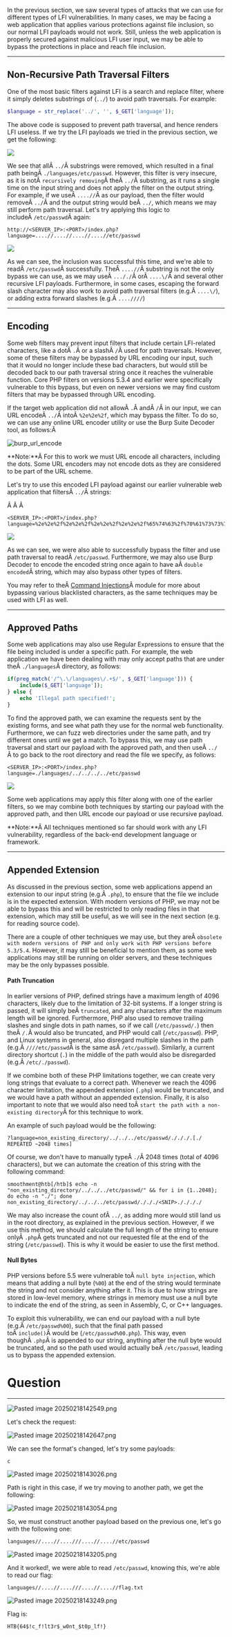 ﻿In the previous section, we saw several types of attacks that we can use for different types of LFI vulnerabilities. In many cases, we may be facing a web application that applies various protections against file inclusion, so our normal LFI payloads would not work. Still, unless the web application is properly secured against malicious LFI user input, we may be able to bypass the protections in place and reach file inclusion.

---

## Non-Recursive Path Traversal Filters

One of the most basic filters against LFI is a search and replace filter, where it simply deletes substrings of (`../`) to avoid path traversals. For example:

```php
$language = str_replace('../', '', $_GET['language']);
```

The above code is supposed to prevent path traversal, and hence renders LFI useless. If we try the LFI payloads we tried in the previous section, we get the following:


![](https://academy.hackthebox.com/storage/modules/23/lfi_blacklist.png)

We see that allÂ `../`Â substrings were removed, which resulted in a final path beingÂ `./languages/etc/passwd`. However, this filter is very insecure, as it is notÂ `recursively removing`Â theÂ `../`Â substring, as it runs a single time on the input string and does not apply the filter on the output string. For example, if we useÂ `....//`Â as our payload, then the filter would removeÂ `../`Â and the output string would beÂ `../`, which means we may still perform path traversal. Let's try applying this logic to includeÂ `/etc/passwd`Â again:

```
http://<SERVER_IP>:<PORT>/index.php?language=....//....//....//....//etc/passwd
```

![](https://academy.hackthebox.com/storage/modules/23/lfi_blacklist_passwd.png)

As we can see, the inclusion was successful this time, and we're able to readÂ `/etc/passwd`Â successfully. TheÂ `....//`Â substring is not the only bypass we can use, as we may useÂ `..././`Â orÂ `....\/`Â and several other recursive LFI payloads. Furthermore, in some cases, escaping the forward slash character may also work to avoid path traversal filters (e.g.Â `....\/`), or adding extra forward slashes (e.g.Â `....////`)

---

## Encoding

Some web filters may prevent input filters that include certain LFI-related characters, like a dotÂ `.`Â or a slashÂ `/`Â used for path traversals. However, some of these filters may be bypassed by URL encoding our input, such that it would no longer include these bad characters, but would still be decoded back to our path traversal string once it reaches the vulnerable function. Core PHP filters on versions 5.3.4 and earlier were specifically vulnerable to this bypass, but even on newer versions we may find custom filters that may be bypassed through URL encoding.

If the target web application did not allowÂ `.`Â andÂ `/`Â in our input, we can URL encodeÂ `../`Â intoÂ `%2e%2e%2f`, which may bypass the filter. To do so, we can use any online URL encoder utility or use the Burp Suite Decoder tool, as follows:Â 

![burp_url_encode](https://academy.hackthebox.com/storage/modules/23/burp_url_encode.jpg)

**Note:**Â For this to work we must URL encode all characters, including the dots. Some URL encoders may not encode dots as they are considered to be part of the URL scheme.

Let's try to use this encoded LFI payload against our earlier vulnerable web application that filtersÂ `../`Â strings:

Â Â Â 
```
<SERVER_IP>:<PORT>/index.php?language=%2e%2e%2f%2e%2e%2f%2e%2e%2f%2e%2e%2f%65%74%63%2f%70%61%73%73%77%64
```
![](https://academy.hackthebox.com/storage/modules/23/lfi_blacklist_passwd_filter.png)

As we can see, we were also able to successfully bypass the filter and use path traversal to readÂ `/etc/passwd`. Furthermore, we may also use Burp Decoder to encode the encoded string once again to have aÂ `double encoded`Â string, which may also bypass other types of filters.

You may refer to theÂ [Command Injections](https://academy.hackthebox.com/module/details/109)Â module for more about bypassing various blacklisted characters, as the same techniques may be used with LFI as well.

---

## Approved Paths

Some web applications may also use Regular Expressions to ensure that the file being included is under a specific path. For example, the web application we have been dealing with may only accept paths that are under theÂ `./languages`Â directory, as follows:

```php
if(preg_match('/^\.\/languages\/.+$/', $_GET['language'])) {
    include($_GET['language']);
} else {
    echo 'Illegal path specified!';
}
```

To find the approved path, we can examine the requests sent by the existing forms, and see what path they use for the normal web functionality. Furthermore, we can fuzz web directories under the same path, and try different ones until we get a match. To bypass this, we may use path traversal and start our payload with the approved path, and then useÂ `../`Â to go back to the root directory and read the file we specify, as follows:

```
<SERVER_IP>:<PORT>/index.php?language=./languages/../../../../etc/passwd
```
![](https://academy.hackthebox.com/storage/modules/23/lfi_blacklist_passwd_filter.png)

Some web applications may apply this filter along with one of the earlier filters, so we may combine both techniques by starting our payload with the approved path, and then URL encode our payload or use recursive payload.

**Note:**Â All techniques mentioned so far should work with any LFI vulnerability, regardless of the back-end development language or framework.

---

## Appended Extension

As discussed in the previous section, some web applications append an extension to our input string (e.g.Â `.php`), to ensure that the file we include is in the expected extension. With modern versions of PHP, we may not be able to bypass this and will be restricted to only reading files in that extension, which may still be useful, as we will see in the next section (e.g. for reading source code).

There are a couple of other techniques we may use, but they areÂ `obsolete with modern versions of PHP and only work with PHP versions before 5.3/5.4`. However, it may still be beneficial to mention them, as some web applications may still be running on older servers, and these techniques may be the only bypasses possible.

#### Path Truncation

In earlier versions of PHP, defined strings have a maximum length of 4096 characters, likely due to the limitation of 32-bit systems. If a longer string is passed, it will simply beÂ `truncated`, and any characters after the maximum length will be ignored. Furthermore, PHP also used to remove trailing slashes and single dots in path names, so if we call (`/etc/passwd/.`) then theÂ `/.`Â would also be truncated, and PHP would call (`/etc/passwd`). PHP, and Linux systems in general, also disregard multiple slashes in the path (e.g.Â `////etc/passwd`Â is the same asÂ `/etc/passwd`). Similarly, a current directory shortcut (`.`) in the middle of the path would also be disregarded (e.g.Â `/etc/./passwd`).

If we combine both of these PHP limitations together, we can create very long strings that evaluate to a correct path. Whenever we reach the 4096 character limitation, the appended extension (`.php`) would be truncated, and we would have a path without an appended extension. Finally, it is also important to note that we would also need toÂ `start the path with a non-existing directory`Â for this technique to work.

An example of such payload would be the following:


```url
?language=non_existing_directory/../../../etc/passwd/./././.[./ REPEATED ~2048 times]
```

Of course, we don't have to manually typeÂ `./`Â 2048 times (total of 4096 characters), but we can automate the creation of this string with the following command:


```shell-session
smoothment@htb[/htb]$ echo -n "non_existing_directory/../../../etc/passwd/" && for i in {1..2048}; do echo -n "./"; done
non_existing_directory/../../../etc/passwd/./././<SNIP>././././
```

We may also increase the count ofÂ `../`, as adding more would still land us in the root directory, as explained in the previous section. However, if we use this method, we should calculate the full length of the string to ensure onlyÂ `.php`Â gets truncated and not our requested file at the end of the string (`/etc/passwd`). This is why it would be easier to use the first method.

#### Null Bytes

PHP versions before 5.5 were vulnerable toÂ `null byte injection`, which means that adding a null byte (`%00`) at the end of the string would terminate the string and not consider anything after it. This is due to how strings are stored in low-level memory, where strings in memory must use a null byte to indicate the end of the string, as seen in Assembly, C, or C++ languages.

To exploit this vulnerability, we can end our payload with a null byte (e.g.Â `/etc/passwd%00`), such that the final path passed toÂ `include()`Â would be (`/etc/passwd%00.php`). This way, even thoughÂ `.php`Â is appended to our string, anything after the null byte would be truncated, and so the path used would actually beÂ `/etc/passwd`, leading us to bypass the appended extension.

# Question
---
![Pasted image 20250218142549.png](../../../../IMAGES/Pasted%20image%2020250218142549.png)

Let's check the request:

![Pasted image 20250218142647.png](../../../../IMAGES/Pasted%20image%2020250218142647.png)

We can see the format's changed, let's try some payloads:

```
c
```

![Pasted image 20250218143026.png](../../../../IMAGES/Pasted%20image%2020250218143026.png)

Path is right in this case, if we try moving to another path, we get the following:

![Pasted image 20250218143054.png](../../../../IMAGES/Pasted%20image%2020250218143054.png)

So, we must construct another payload based on the previous one, let's go with the following one:

```
languages//....//....///....//....//etc/passwd 
```

![Pasted image 20250218143205.png](../../../../IMAGES/Pasted%20image%2020250218143205.png)

And it worked!, we were able to read `/etc/passwd`, knowing this, we're able to read our flag:

```
languages//....//....///....//....//flag.txt
```

![Pasted image 20250218143249.png](../../../../IMAGES/Pasted%20image%2020250218143249.png)

Flag is:

```
HTB{64$!c_f!lt3r$_w0nt_$t0p_lf!}
```

